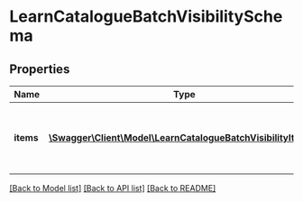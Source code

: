 # LearnCatalogueBatchVisibilitySchema

## Properties
Name | Type | Description | Notes
------------ | ------------- | ------------- | -------------
**items** | [**\Swagger\Client\Model\LearnCatalogueBatchVisibilityItems[]**](LearnCatalogueBatchVisibilityItems.md) | Array containing objects of values to be imported | 

[[Back to Model list]](../README.md#documentation-for-models) [[Back to API list]](../README.md#documentation-for-api-endpoints) [[Back to README]](../README.md)


